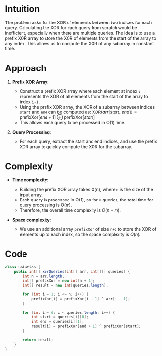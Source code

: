 # Intuition
The problem asks for the XOR of elements between two indices for each query. Calculating the XOR for each query from scratch would be inefficient, especially when there are multiple queries. The idea is to use a prefix XOR array to store the XOR of elements from the start of the array to any index. This allows us to compute the XOR of any subarray in constant time.

# Approach
1. **Prefix XOR Array**: 
   - Construct a prefix XOR array where each element at index `i` represents the XOR of all elements from the start of the array to index `i-1`.
   - Using the prefix XOR array, the XOR of a subarray between indices `start` and `end` can be computed as:
     $\text{XOR}(arr[start..end]) = \text{prefixXor}[end+1] \oplus \text{prefixXor}[start]$
   - This allows each query to be processed in O(1) time.
   
2. **Query Processing**:
   - For each query, extract the start and end indices, and use the prefix XOR array to quickly compute the XOR for the subarray.

# Complexity
- **Time complexity**:  
  - Building the prefix XOR array takes O(n), where `n` is the size of the input array.
  - Each query is processed in O(1), so for `m` queries, the total time for query processing is O(m).
  - Therefore, the overall time complexity is $O(n + m)$.

- **Space complexity**:  
  - We use an additional array `prefixXor` of size `n+1` to store the XOR of elements up to each index, so the space complexity is $O(n)$.

# Code
```java
class Solution {
    public int[] xorQueries(int[] arr, int[][] queries) {
        int n = arr.length;
        int[] prefixXor = new int[n + 1];
        int[] result = new int[queries.length];
        
        for (int i = 1; i <= n; i++) {
            prefixXor[i] = prefixXor[i - 1] ^ arr[i - 1];
        }
        
        for (int i = 0; i < queries.length; i++) {
            int start = queries[i][0];
            int end = queries[i][1];
            result[i] = prefixXor[end + 1] ^ prefixXor[start];
        }
        
        return result;
    }
}
```
